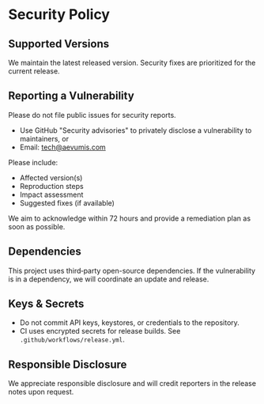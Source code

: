 # Security Policy

## Supported Versions

We maintain the latest released version. Security fixes are prioritized for the current release.

## Reporting a Vulnerability

Please do not file public issues for security reports.

- Use GitHub "Security advisories" to privately disclose a vulnerability to maintainers, or
- Email: tech@aevumis.com

Please include:

- Affected version(s)
- Reproduction steps
- Impact assessment
- Suggested fixes (if available)

We aim to acknowledge within 72 hours and provide a remediation plan as soon as possible.

## Dependencies

This project uses third‑party open-source dependencies. If the vulnerability is in a dependency, we will coordinate an update and release.

## Keys & Secrets

- Do not commit API keys, keystores, or credentials to the repository.
- CI uses encrypted secrets for release builds. See `.github/workflows/release.yml`.

## Responsible Disclosure

We appreciate responsible disclosure and will credit reporters in the release notes upon request.
